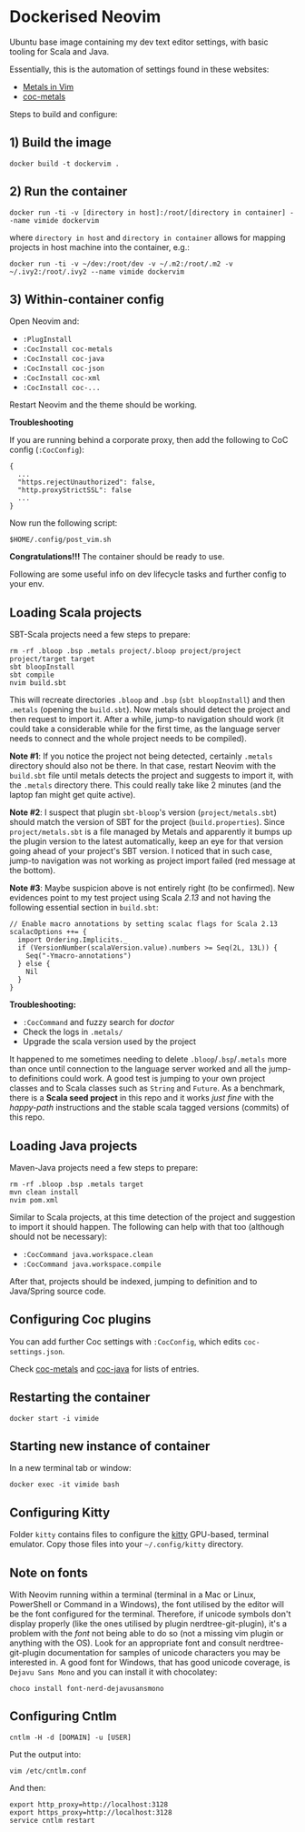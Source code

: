 # Dockerised Neovim

Ubuntu base image containing my dev text editor settings, with basic tooling for Scala and Java.

Essentially, this is the automation of settings found in these websites:
- [Metals in Vim](https://scalameta.org/metals/docs/editors/vim.html)
- [coc-metals](https://github.com/scalameta/coc-metals)

Steps to build and configure:

## 1) Build the image

    docker build -t dockervim .

## 2) Run the container

    docker run -ti -v [directory in host]:/root/[directory in container] --name vimide dockervim

where `directory in host` and `directory in container` allows for mapping projects in host machine into the container, e.g.:

    docker run -ti -v ~/dev:/root/dev -v ~/.m2:/root/.m2 -v ~/.ivy2:/root/.ivy2 --name vimide dockervim

## 3) Within-container config

Open Neovim and:

- `:PlugInstall`
- `:CocInstall coc-metals`
- `:CocInstall coc-java`
- `:CocInstall coc-json`
- `:CocInstall coc-xml`
- `:CocInstall coc-...`

Restart Neovim and the theme should be working.

**Troubleshooting**

If you are running behind a corporate proxy, then add the following to CoC config (`:CocConfig`):

    {
      ...
      "https.rejectUnauthorized": false,
      "http.proxyStrictSSL": false
      ...
    }

Now run the following script:

    $HOME/.config/post_vim.sh

**Congratulations!!!** The container should be ready to use.

Following are some useful info on dev lifecycle tasks and further config to your env.

## Loading Scala projects

SBT-Scala projects need a few steps to prepare:

    rm -rf .bloop .bsp .metals project/.bloop project/project project/target target
    sbt bloopInstall
    sbt compile
    nvim build.sbt

This will recreate directories `.bloop` and `.bsp` (`sbt bloopInstall`) and then `.metals` (opening the `build.sbt`). Now metals should detect the project and then request to import it. After a while, jump-to navigation should work (it could take a considerable while for the first time, as the language server needs to connect and the whole project needs to be compiled).

**Note #1**: If you notice the project not being detected, certainly `.metals` directory should also not be there. In that case, restart Neovim with the `build.sbt` file until metals detects the project and suggests to import it, with the `.metals` directory there. This could really take like 2 minutes (and the laptop fan might get quite active).

**Note #2**: I suspect that plugin `sbt-bloop`'s version (`project/metals.sbt`) should match the version of SBT for the project (`build.properties`). Since `project/metals.sbt` is a file managed by Metals and apparently it bumps up the plugin version to the latest automatically, keep an eye for that version going ahead of your project's SBT version. I noticed that in such case, jump-to navigation was not working as project import failed (red message at the bottom).

**Note #3**: Maybe suspicion above is not entirely right (to be confirmed). New evidences point to my test project using Scala *2.13* and not having the following essential section in `build.sbt`:

    // Enable macro annotations by setting scalac flags for Scala 2.13
    scalacOptions ++= {
      import Ordering.Implicits._
      if (VersionNumber(scalaVersion.value).numbers >= Seq(2L, 13L)) {
        Seq("-Ymacro-annotations")
      } else {
        Nil
      }
    }

**Troubleshooting:**

- `:CocCommand` and fuzzy search for *doctor*
- Check the logs in `.metals/`
- Upgrade the scala version used by the project

It happened to me sometimes needing to delete `.bloop`/`.bsp`/`.metals` more than once until connection to the language server worked and all the jump-to definitions could work. A good test is jumping to your own project classes and to Scala classes such as `String` and `Future`. As a benchmark, there is a **Scala seed project** in this repo and it works *just fine* with the *happy-path* instructions and the stable scala tagged versions (commits) of this repo.

## Loading Java projects

Maven-Java projects need a few steps to prepare:

    rm -rf .bloop .bsp .metals target
    mvn clean install
    nvim pom.xml

Similar to Scala projects, at this time detection of the project and suggestion to import it should happen. The following can help with that too (although should not be necessary):

- `:CocCommand java.workspace.clean`
- `:CocCommand java.workspace.compile`

After that, projects should be indexed, jumping to definition and to Java/Spring source code.

## Configuring Coc plugins

You can add further Coc settings with `:CocConfig`, which edits `coc-settings.json`.

Check [coc-metals](https://github.com/scalameta/coc-metals) and [coc-java](https://github.com/neoclide/coc-java) for lists of entries.

## Restarting the container

    docker start -i vimide

## Starting new instance of container

In a new terminal tab or window:

    docker exec -it vimide bash

## Configuring Kitty

Folder `kitty` contains files to configure the [kitty](https://sw.kovidgoyal.net/kitty/) GPU-based, terminal emulator.
Copy those files into your `~/.config/kitty` directory.

## Note on fonts

With Neovim running within a terminal (terminal in a Mac or Linux, PowerShell or Command in a Windows), the font utilised by the editor will be the font configured for the terminal. Therefore, if unicode symbols don't display properly (like the ones utilised by plugin nerdtree-git-plugin), it's a problem with the *font* not being able to do so (not a missing vim plugin or anything with the OS). Look for an appropriate font and consult nerdtree-git-plugin documentation for samples of unicode characters you may be interested in.
A good font for Windows, that has good unicode coverage, is `Dejavu Sans Mono` and you can install it with chocolatey:

    choco install font-nerd-dejavusansmono

## Configuring Cntlm

    cntlm -H -d [DOMAIN] -u [USER]

Put the output into:

    vim /etc/cntlm.conf

And then:

    export http_proxy=http://localhost:3128
    export https_proxy=http://localhost:3128
    service cntlm restart
